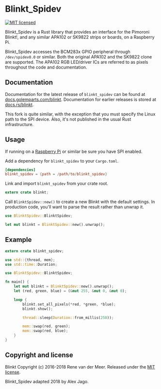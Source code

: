 # Blinkt_Spidev

[![MIT licensed](https://img.shields.io/badge/license-MIT-blue.svg)](LICENSE)

Blinkt_Spidev is a Rust library that provides an interface for the Pimoroni Blinkt!, and any similar APA102 or SK9822 strips or boards, on a Raspberry Pi.

Blinkt_Spidev accesses the BCM283x GPIO peripheral through `/dev/spidev0.0` or similar. Both the original APA102 and the SK9822 clone are supported. The APA102 RGB LED/driver ICs are referred to as pixels throughout the code and documentation.

## Documentation

Documentation for the latest release of `blinkt_spidev` can be found at [docs.golemparts.com/blinkt](https://docs.golemparts.com/blinkt). Documentation for earlier releases is stored at [docs.rs/blinkt](https://docs.rs/blinkt).

This fork is quite similar, with the exception that you must specify the Linux path to the SPI device. Also, it's not published in the usual Rust infrastructure. 

## Usage

If running on a [Raspberry Pi](https://www.raspberrypi.org/documentation/hardware/raspberrypi/spi/) or similar be sure you have SPI enabled.

Add a dependency for `blinkt_spidev` to your `Cargo.toml`.

```toml
[dependencies]
blinkt_spidev = {path = /path/to/blinkt_spidev}
```

Link and import `blinkt_spidev` from your crate root.

```rust
extern crate blinkt;
```

Call `BlinktSpidev::new()` to create a new Blinkt with the default settings. In production code, you'll want to parse the result rather than unwrap it.

```rust
use BlinktSpidev::BlinktSpidev;

let mut blinkt = BlinktSpidev::new().unwrap();
```

## Example

```rust
extern crate blinkt_spidev;

use std::{thread, mem};
use std::time::Duration;

use BlinktSpidev::BlinktSpidev;

fn main() {
    let mut blinkt = BlinktSpidev::new().unwrap();
    let (red, green, blue) = (&mut 255, &mut 0, &mut 0);

    loop {
        blinkt.set_all_pixels(*red, *green, *blue);
        blinkt.show();

        thread::sleep(Duration::from_millis(250));

        mem::swap(red, green);
        mem::swap(red, blue);
    }
}
```

## Copyright and license

Blinkt Copyright (c) 2016-2018 Rene van der Meer. Released under the [MIT license](LICENSE).

Blinkt_Spidev adapted 2018 by Alex Jago. 